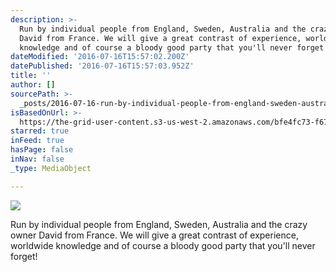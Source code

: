 ```yaml
---
description: >-
  Run by individual people from England, Sweden, Australia and the crazy owner
  David from France. We will give a great contrast of experience, worldwide
  knowledge and of course a bloody good party that you'll never forget!
dateModified: '2016-07-16T15:57:02.200Z'
datePublished: '2016-07-16T15:57:03.952Z'
title: ''
author: []
sourcePath: >-
  _posts/2016-07-16-run-by-individual-people-from-england-sweden-australia-and.md
isBasedOnUrl: >-
  https://the-grid-user-content.s3-us-west-2.amazonaws.com/bfe4fc73-f67a-465c-a980-5f6a50a73e20.jpg
starred: true
inFeed: true
hasPage: false
inNav: false
_type: MediaObject

---
```

![](https://the-grid-user-content.s3-us-west-2.amazonaws.com/bfe4fc73-f67a-465c-a980-5f6a50a73e20.jpg)

Run by individual people from England, Sweden, Australia and the crazy owner David from France. We will give a great contrast of experience, worldwide knowledge and of course a bloody good party that you'll never forget!